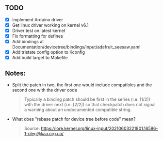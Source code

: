 ## TODO
- [x] Implement Arduino driver
- [x] Get linux driver working on kernel v6.1
- [x] Driver test on latest kernel
- [x] Fix formatting for defines
- [x] Add bindings at Documentation/devicetree/bindings/input/adafruit_seesaw.yaml
- [x] Add tristate config option to Kconfig
- [x] Add build target to Makefile

## Notes:
- Split the patch in two, the first one would include compatibles and the second one with the driver code
  > Typically a binding patch should be first in the series (i.e. [1/2]) with the driver next (i.e. [2/2]) so that checkpatch does not signal a warning about an undocumented compatible string.
- What does "rebase patch for device tree before code" mean?
  > Source: https://lore.kernel.org/linux-input/20210603221801.16586-1-oleg@kaa.org.ua/
